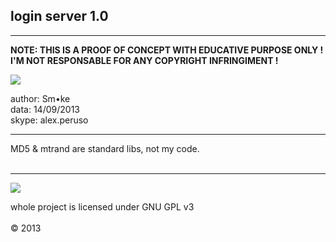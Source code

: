 ## login server 1.0 ##

---


**NOTE: THIS IS A PROOF OF CONCEPT WITH EDUCATIVE PURPOSE ONLY ! I'M NOT RESPONSABLE FOR ANY COPYRIGHT INFRINGIMENT !**

<img src='http://i.epvpimg.com/7zToc.png'>

author: Sm•ke<br>
data: 14/09/2013<br>
skype: alex.peruso<br>

<hr />

MD5 & mtrand are standard libs, not my code.<br>
<br>
<hr />

<img src='http://www.gnu.org/graphics/gplv3-127x51.png'>

whole project is licensed under GNU GPL v3<br><br>
© 2013